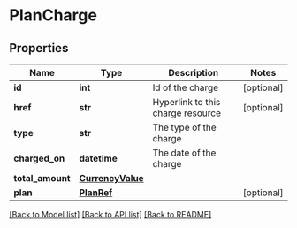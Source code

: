 # PlanCharge

## Properties
Name | Type | Description | Notes
------------ | ------------- | ------------- | -------------
**id** | **int** | Id of the charge | [optional] 
**href** | **str** | Hyperlink to this charge resource | [optional] 
**type** | **str** | The type of the charge | 
**charged_on** | **datetime** | The date of the charge | 
**total_amount** | [**CurrencyValue**](CurrencyValue.md) |  | 
**plan** | [**PlanRef**](PlanRef.md) |  | [optional] 

[[Back to Model list]](../README.md#documentation-for-models) [[Back to API list]](../README.md#documentation-for-api-endpoints) [[Back to README]](../README.md)

